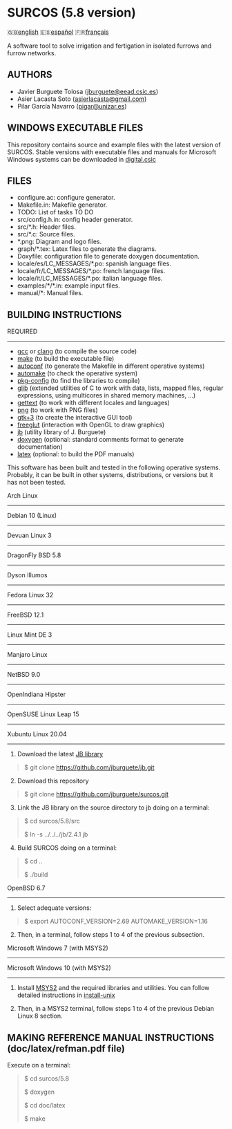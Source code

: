 SURCOS (5.8 version)
====================

:gb:[english](README.md) :es:[español](README.es.md)
:fr:[français](README.fr.md)

A software tool to solve irrigation and fertigation in isolated furrows and
furrow networks.

AUTHORS
-------

* Javier Burguete Tolosa (jburguete@eead.csic.es)
* Asier Lacasta Soto (asierlacasta@gmail.com)
* Pilar García Navarro (pigar@unizar.es)

WINDOWS EXECUTABLE FILES
------------------------

This repository contains source and example files with the latest version of 
SURCOS. Stable versions with executable files and manuals for Microsoft Windows 
systems can be downloaded in 
[digital.csic](http://hdl.handle.net/10261/75830)

FILES
-----

* configure.ac: configure generator.
* Makefile.in: Makefile generator.
* TODO: List of tasks TO DO
* src/config.h.in: config header generator.
* src/\*.h: Header files.
* src/\*.c: Source files.
* \*.png: Diagram and logo files.
* graph/\*.tex: Latex files to generate the diagrams.
* Doxyfile: configuration file to generate doxygen documentation.
* locale/es/LC\_MESSAGES/\*.po: spanish language files.
* locale/fr/LC\_MESSAGES/\*.po: french language files.
* locale/it/LC\_MESSAGES/\*.po: italian language files.
* examples/\*/\*.in: example input files.
* manual/\*: Manual files.

BUILDING INSTRUCTIONS
---------------------

REQUIRED
________

* [gcc](https://gcc.gnu.org) or [clang](http://clang.llvm.org) (to compile the
  source code)
* [make](http://www.gnu.org/software/make) (to build the executable file)
* [autoconf](http://www.gnu.org/software/autoconf) (to generate the Makefile in
  different operative systems)
* [automake](http://www.gnu.org/software/automake) (to check the operative
  system)
* [pkg-config](http://www.freedesktop.org/wiki/Software/pkg-config) (to find the
  libraries to compile)
* [glib](https://developer.gnome.org/glib) (extended utilities of C to work with
  data, lists, mapped files, regular expressions, using multicores in shared
  memory machines, ...)
* [gettext](http://www.gnu.org/software/gettext) (to work with different
  locales and languages)
* [png](http://libpng.sourceforge.net) (to work with PNG files)
* [gtk+3](http://www.gtk.org) (to create the interactive GUI tool)
* [freeglut](http://freeglut.sourceforge.net) (interaction with OpenGL to draw 
  graphics)
* [jb](https://github.com/jburguete/jb.git) (utility library of J. Burguete)
* [doxygen](http://www.stack.nl/~dimitri/doxygen) (optional: standard comments
  format to generate documentation)
* [latex](https://www.latex-project.org/) (optional: to build the PDF manuals)

This software has been built and tested in the following operative systems.
Probably, it can be built in other systems, distributions, or versions but it
has not been tested.

Arch Linux
__________
Debian 10 (Linux)
_________________
Devuan Linux 3
______________
DragonFly BSD 5.8
___________________
Dyson Illumos
_____________
Fedora Linux 32
_______________
FreeBSD 12.1
____________
Linux Mint DE 3
_______________
Manjaro Linux
_____________
NetBSD 9.0
__________
OpenIndiana Hipster
___________________
OpenSUSE Linux Leap 15
______________________
Xubuntu Linux 20.04
__________________

1. Download the latest [JB library](https://github.com/jburguete/jb)
> $ git clone https://github.com/jburguete/jb.git

2. Download this repository
> $ git clone https://github.com/jburguete/surcos.git

3. Link the JB library on the source directory to jb doing on a terminal:
> $ cd surcos/5.8/src
>
> $ ln -s ../../../jb/2.4.1 jb

4. Build SURCOS doing on a terminal:
> $ cd ..
>
> $ ./build

OpenBSD 6.7
___________

1. Select adequate versions:
> $ export AUTOCONF_VERSION=2.69 AUTOMAKE_VERSION=1.16

2. Then, in a terminal, follow steps 1 to 4 of the previous subsection.

Microsoft Windows 7 (with MSYS2)
________________________________
Microsoft Windows 10 (with MSYS2)
_________________________________

1. Install [MSYS2](http://sourceforge.net/projects/msys2) and the required
libraries and utilities. You can follow detailed instructions in
[install-unix](https://github.com/jburguete/install-unix/blob/master/tutorial.pdf)

2. Then, in a MSYS2 terminal, follow steps 1 to 4 of the previous Debian Linux
8 section.

MAKING REFERENCE MANUAL INSTRUCTIONS (doc/latex/refman.pdf file)
----------------------------------------------------------------

Execute on a terminal:
> $ cd surcos/5.8
>
> $ doxygen
>
> $ cd doc/latex
>
> $ make
